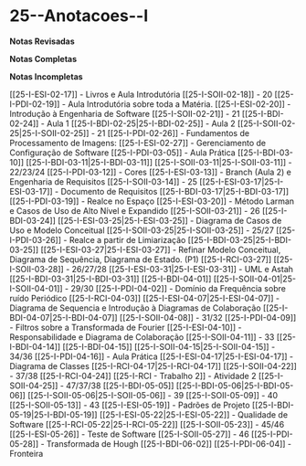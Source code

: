 # 25--Anotacoes--I

**Notas Revisadas**

**Notas Completas**

**Notas Incompletas**

[[25-I-ESI-02-17]] - Livros e Aula Introdutória
[[25-I-SOII-02-18]] - 20
[[25-I-PDI-02-19]] - Aula Introdutória sobre toda a Matéria.
[[25-I-ESI-02-20]] - Introdução à Engenharia de Software
[[25-I-SOII-02-21]] - 21
[[25-I-BDI-02-24]] - Aula 1
[[25-I-BDI-02-25|25-I-BDI-02-25]] - Aula 2
[[25-I-SOII-02-25|25-I-SOII-02-25]] - 21
[[25-I-PDI-02-26]] - Fundamentos de Processamento de Imagens:
[[25-I-ESI-02-27]] - Gerenciamento de Configuração de Software
[[25-I-PDI-03-05]] - Aula Prática
[[25-I-BDI-03-10]]
[[25-I-BDI-03-11|25-I-BDI-03-11]] 
[[25-I-SOII-03-11|25-I-SOII-03-11]] - 22/23/24
[[25-I-PDI-03-12]] - Cores
[[25-I-ESI-03-13]] - Branch (Aula 2) e Engenharia de Requisitos
[[25-I-SOII-03-14]] - 25
[[25-I-ESI-03-17|25-I-ESI-03-17]] - Documento de Requisitos
[[25-I-BDI-03-17|25-I-BDI-03-17]]
[[25-I-PDI-03-19]] - Realce no Espaço
[[25-I-ESI-03-20]] - Método Larman e Casos de Uso de Alto Nível e Expandido
[[25-I-SOII-03-21]] - 26
[[25-I-BDI-03-24]]
[[25-I-ESI-03-25|25-I-ESI-03-25]] - Diagrama de Casos de Uso e Modelo Conceitual
[[25-I-SOII-03-25|25-I-SOII-03-25]] - 25/27
[[25-I-PDI-03-26]] - Realce a partir de Limiarização
[[25-I-BDI-03-25|25-I-BDI-03-25]]
[[25-I-ESI-03-27|25-I-ESI-03-27]] - Refinar Modelo Conceitual, Diagrama de Sequência, Diagrama de Estado. (P1)
[[25-I-RCI-03-27]]
[[25-I-SOII-03-28]] - 26/27/28
[[25-I-ESI-03-31|25-I-ESI-03-31]] - UML e Astah
[[25-I-BDI-03-31|25-I-BDI-03-31]]
[[25-I-BDI-04-01]]
[[25-I-SOII-04-01|25-I-SOII-04-01]] - 29/30
[[25-I-PDI-04-02]] - Domínio da Frequência sobre ruído Periódico
[[25-I-RCI-04-03]]
[[25-I-ESI-04-07|25-I-ESI-04-07]] - Diagrama de Sequencia e Introdução à Diagramas de Colaboração
[[25-I-BDI-04-07|25-I-BDI-04-07]]
[[25-I-SOII-04-08]] - 31/32
[[25-I-PDI-04-09]] - Filtros sobre a Transformada de Fourier
[[25-I-ESI-04-10]] - Responsabilidade e Diagrama de Colaboração
[[25-I-SOII-04-11]] - 33
[[25-I-BDI-04-14]]
[[25-I-BDI-04-15]]
[[25-I-SOII-04-15|25-I-SOII-04-15]] - 34/36
[[25-I-PDI-04-16]] - Aula Prática
[[25-I-ESI-04-17|25-I-ESI-04-17]] - Diagrama de Classes
[[25-I-RCI-04-17|25-I-RCI-04-17]]
[[25-I-SOII-04-22]] - 37/38
[[25-I-RCI-04-24]]
[[25-I-RCI - Trabalho 2]] - Atividade 2
[[25-I-SOII-04-25]] - 47/37/38
[[25-I-BDI-05-05]]
[[25-I-BDI-05-06|25-I-BDI-05-06]]
[[25-I-SOII-05-06|25-I-SOII-05-06]] - 39
[[25-I-SOII-05-09]] - 40
[[25-I-SOII-05-13]] - 43
[[25-I-ESI-05-19]] - Padrões de Projeto
[[25-I-BDI-05-19|25-I-BDI-05-19]]
[[25-I-ESI-05-22|25-I-ESI-05-22]] - Qualidade de Software
[[25-I-RCI-05-22|25-I-RCI-05-22]]
[[25-I-SOII-05-23]] - 45/46
[[25-I-ESI-05-26]] - Teste de Software
[[25-I-SOII-05-27]] - 46
[[25-I-PDI-05-28]] - Transformada de Hough
[[25-I-BDI-06-02]]
[[25-I-PDI-06-04]] - Fronteira